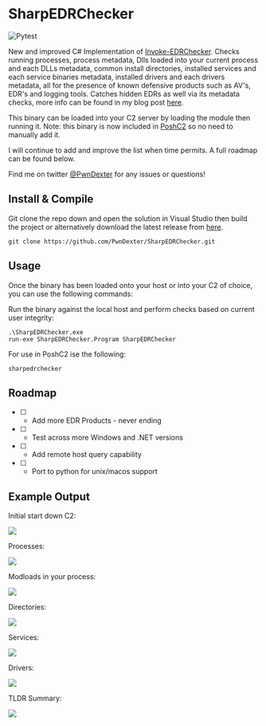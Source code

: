 # SharpEDRChecker
![Pytest](https://github.com/PwnDexter/SharpEDRChecker/actions/workflows/ci-build.yml/badge.svg)

New and improved C# Implementation of [Invoke-EDRChecker](https://github.com/PwnDexter/Invoke-EDRChecker). Checks running processes, process metadata, Dlls loaded into your current process and each DLLs metadata, common install directories, installed services and each service binaries metadata, installed drivers and each drivers metadata, all for the presence of known defensive products such as AV's, EDR's and logging tools. Catches hidden EDRs as well via its metadata checks, more info can be found in my blog post [here](https://redteaming.co.uk/2021/03/18/sharpedrchecker/).

This binary can be loaded into your C2 server by loading the module then running it. Note: this binary is now included in [PoshC2](https://github.com/nettitude/PoshC2) so no need to manually add it.

I will continue to add and improve the list when time permits. A full roadmap can be found below.

Find me on twitter [@PwnDexter](https://twitter.com/PwnDexter) for any issues or questions!

## Install & Compile

Git clone the repo down and open the solution in Visual Studio then build the project or alternatively download the latest release from [here](https://github.com/PwnDexter/SharpEDRChecker/releases).

```
git clone https://github.com/PwnDexter/SharpEDRChecker.git
```

## Usage

Once the binary has been loaded onto your host or into your C2 of choice, you can use the following commands:

Run the binary against the local host and perform checks based on current user integrity:
```
.\SharpEDRChecker.exe
run-exe SharpEDRChecker.Program SharpEDRChecker
```

For use in PoshC2 ise the following:
```
sharpedrchecker
```

## Roadmap
- [ ] - Add more EDR Products - never ending
- [ ] - Test across more Windows and .NET versions
- [ ] - Add remote host query capability
- [ ] - Port to python for unix/macos support


## Example Output

Initial start down C2:

![](https://github.com/PwnDexter/SharpEDRChecker/blob/master/Images/sdrc-start.png)

Processes:

![](https://github.com/PwnDexter/SharpEDRChecker/blob/master/Images/sdrc-processes.png)

Modloads in your process:

![](https://github.com/PwnDexter/SharpEDRChecker/blob/master/Images/sdrc-modload.png)

Directories:

![](https://github.com/PwnDexter/SharpEDRChecker/blob/master/Images/sdrc-directories.png)

Services:

![](https://github.com/PwnDexter/SharpEDRChecker/blob/master/Images/sdrc-services.png)

Drivers:

![](https://github.com/PwnDexter/SharpEDRChecker/blob/master/Images/sdrc-drivers.png)

TLDR Summary:

![](https://github.com/PwnDexter/SharpEDRChecker/blob/master/Images/sdrc-tldr.png)
